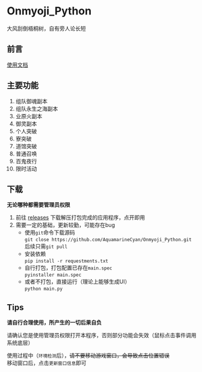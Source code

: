 # Onmyoji_Python

大风刮倒梧桐树，自有旁人论长短

## 前言

[使用文档](https://github.com/AquamarineCyan/Onmyoji_Python/wiki)

## 主要功能
1. 组队御魂副本
2. 组队永生之海副本
3. 业原火副本
4. 御灵副本
5. 个人突破
6. 寮突破
7. 道馆突破
8. 普通召唤
9. 百鬼夜行
10. 限时活动

## 下载  

**无论哪种都需要管理员权限**

1. 前往 [releases](https://github.com/AquamarineCyan/Onmyoji_Python/releases) 下载解压打包完成的应用程序，点开即用
2. 需要一定的基础，更新较勤，可能存在bug  
   - 使用`git`命令下载源码  
     `git close https://github.com/AquamarineCyan/Onmyoji_Python.git`  
     后续只需`git pull`
   - 安装依赖  
     `pip install -r requestments.txt`
   - 自行打包，打包配置已存在`main.spec`    
     `pyinstaller main.spec`
   - 或者不打包，直接运行（理论上能够生成UI）  
     `python main.py`

## Tips

**请自行合理使用，所产生的一切后果自负**

请确认您是使用管理员权限打开本程序，否则部分功能会失效（鼠标点击事件调用系统底层）

使用过程中（`环境检测`后），~~请不要移动游戏窗口，会导致点击位置错误~~  
移动窗口后，点击`更新窗口信息`即可
